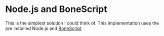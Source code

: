 # Node.js and BoneScript 

This is the simplest solution I could think of. This implementation uses the pre installed Node.js and [BoneScript](https://beagleboard.org/Support/BoneScript/)
